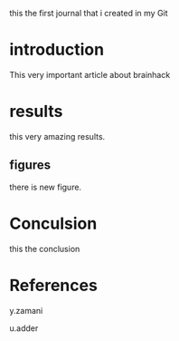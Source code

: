 this the first journal that i created in my Git
# introduction
This very important article about brainhack

# results

this very amazing results.

## figures
there is new figure.

# Conculsion
this the conclusion

# References

y.zamani

u.adder
